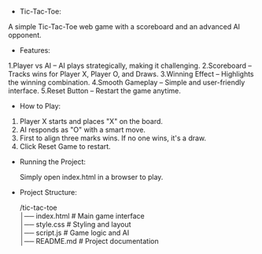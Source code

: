 * Tic-Tac-Toe:

A simple Tic-Tac-Toe web game with a scoreboard and an advanced AI opponent.

* Features:
 
1.Player vs AI – AI plays strategically, making it challenging.
2.Scoreboard – Tracks wins for Player X, Player O, and Draws.
3.Winning Effect – Highlights the winning combination.
4.Smooth Gameplay – Simple and user-friendly interface.
5.Reset Button – Restart the game anytime.

* How to Play:
 
1. Player X starts and places "X" on the board.
2. AI responds as "O" with a smart move.
3. First to align three marks wins. If no one wins, it's a draw.
4. Click Reset Game to restart.

* Running the Project:

  Simply open index.html in a browser to play.

* Project Structure:
  
   /tic-tac-toe  
   │── index.html      # Main game interface  
   │── style.css       # Styling and layout  
   │── script.js       # Game logic and AI  
   │── README.md       # Project documentation
    
